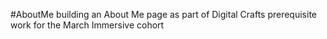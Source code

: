 #AboutMe
building an About Me page as part of Digital Crafts prerequisite work for the March Immersive cohort